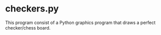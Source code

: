 # checkers.py
This program consist of a Python graphics program that draws a perfect checker/chess board.